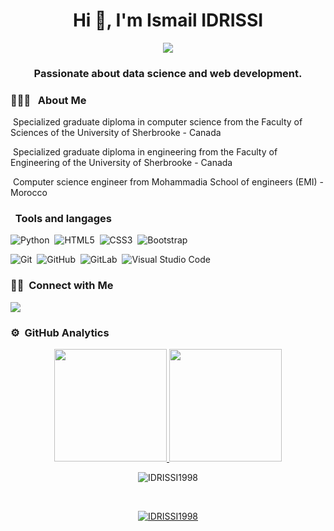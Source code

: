<h1 align="center">Hi 👋, I'm Ismail IDRISSI</h1>

<p align="center">
      <a>
            <img src="https://i.gifer.com/6DMM.mp4"/>
      </a>
</p>

<!--
  <img height="400em" src="https://res.cloudinary.com/dgofwp0my/image/upload/q_100/v1505907556/dra_172_artifical_intelligence_change_energy_jynxp2.gif"/>
-->  

<!--
![MasterHead](https://cdn.dribbble.com/users/31818/screenshots/2091618/dribbb.gif)
-->

<h3 align="center">Passionate about data science and web development.</h3>

<!-- ### 👨🏻‍💻 &nbsp;Highlights -->


### 👨🏻‍💻 &nbsp; About Me

&nbsp;Specialized graduate diploma in computer science from the Faculty of Sciences of the University of Sherbrooke - Canada 

&nbsp;Specialized graduate diploma in engineering from the Faculty of Engineering of the University of Sherbrooke - Canada 

&nbsp;Computer science engineer from Mohammadia School of engineers (EMI) - Morocco 


###  &nbsp; Tools and langages

![Python](https://img.shields.io/badge/python-3670A0?style=for-the-badge&logo=python&logoColor=ffdd54)&nbsp;
![HTML5](https://img.shields.io/badge/html5-%23E34F26.svg?style=for-the-badge&logo=html5&logoColor=white)&nbsp;
![CSS3](https://img.shields.io/badge/css3-%231572B6.svg?style=for-the-badge&logo=css3&logoColor=white)&nbsp;
![Bootstrap](https://img.shields.io/badge/bootstrap-%23563D7C.svg?style=for-the-badge&logo=bootstrap&logoColor=white)


![Git](https://img.shields.io/badge/git-%23F05033.svg?style=for-the-badge&logo=git&logoColor=white)&nbsp;
![GitHub](https://img.shields.io/badge/github-%23121011.svg?style=for-the-badge&logo=github&logoColor=white)&nbsp;
![GitLab](https://img.shields.io/badge/gitlab-%23181717.svg?style=for-the-badge&logo=gitlab&logoColor=white)&nbsp;
![Visual Studio Code](https://img.shields.io/badge/Visual%20Studio%20Code-0078d7.svg?style=for-the-badge&logo=visual-studio-code&logoColor=white)



### 🤝🏻 &nbsp;Connect with Me

<p align="left"> 
<a href="https://www.linkedin.com/in/ismail-idrissi-2ba235156"><img src="https://img.shields.io/badge/LinkedIn-0077B5?style=for-the-badge&logo=linkedin&logoColor=white"/></a>
</p>



### ⚙️ &nbsp;GitHub Analytics

<p align="center">
<a href="https://github.com/IDRISSI1998">
  <img height="180em" src="https://github-readme-stats-eight-theta.vercel.app/api?username=IDRISSI1998&show_icons=true&theme=algolia&include_all_commits=true&count_private=true"/>
  <img height="180em" src="https://github-readme-stats-eight-theta.vercel.app/api/top-langs/?username=IDRISSI1998&layout=compact&langs_count=8&theme=algolia"/>
</a>
</p>

<p align="center"><img align="center" src="https://github-readme-streak-stats.herokuapp.com/?user=IDRISSI1998&" alt="IDRISSI1998" /></a></p>
<br />
<p align="center"> <a href="https://github.com/ryo-ma/github-profile-trophy"><img src="https://github-profile-trophy.vercel.app/?username=IDRISSI1998" alt="IDRISSI1998" /></a></p>


<!--
**IDRISSI1998/IDRISSI1998** is a ✨ _special_ ✨ repository because its `README.md` (this file) appears on your GitHub profile.

Here are some ideas to get you started:

- 🔭 I’m currently working on ...
- 🌱 I’m currently learning ...
- 👯 I’m looking to collaborate on ...
- 🤔 I’m looking for help with ...
- 💬 Ask me about ...
- 📫 How to reach me: ...
- 😄 Pronouns: ...
- ⚡ Fun fact: ...
-->
